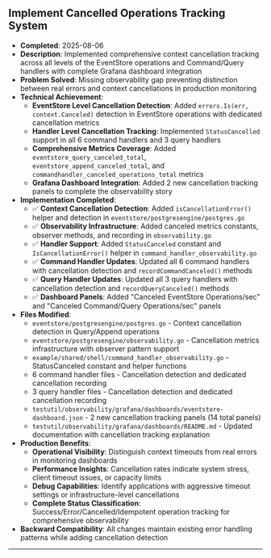 ## Implement Cancelled Operations Tracking System
- **Completed**: 2025-08-06
- **Description**: Implemented comprehensive context cancellation tracking across all levels of the EventStore operations and Command/Query handlers with complete Grafana dashboard integration
- **Problem Solved**: Missing observability gap preventing distinction between real errors and context cancellations in production monitoring
- **Technical Achievement**:
  - **EventStore Level Cancellation Detection**: Added `errors.Is(err, context.Canceled)` detection in EventStore operations with dedicated cancellation metrics
  - **Handler Level Cancellation Tracking**: Implemented `StatusCancelled` support in all 6 command handlers and 3 query handlers
  - **Comprehensive Metrics Coverage**: Added `eventstore_query_canceled_total`, `eventstore_append_canceled_total`, and `commandhandler_canceled_operations_total` metrics
  - **Grafana Dashboard Integration**: Added 2 new cancellation tracking panels to complete the observability story
- **Implementation Completed**:
  - ✅ **Context Cancellation Detection**: Added `isCancellationError()` helper and detection in `eventstore/postgresengine/postgres.go`
  - ✅ **Observability Infrastructure**: Added canceled metrics constants, observer methods, and recording in `observability.go`
  - ✅ **Handler Support**: Added `StatusCanceled` constant and `IsCancellationError()` helper in `command_handler_observability.go`
  - ✅ **Command Handler Updates**: Updated all 6 command handlers with cancellation detection and `recordCommandCanceled()` methods
  - ✅ **Query Handler Updates**: Updated all 3 query handlers with cancellation detection and `recordQueryCanceled()` methods  
  - ✅ **Dashboard Panels**: Added "Canceled EventStore Operations/sec" and "Canceled Command/Query Operations/sec" panels
- **Files Modified**:
  - `eventstore/postgresengine/postgres.go` - Context cancellation detection in Query/Append operations
  - `eventstore/postgresengine/observability.go` - Cancellation metrics infrastructure with observer pattern support
  - `example/shared/shell/command_handler_observability.go` - StatusCanceled constant and helper functions
  - 6 command handler files - Cancellation detection and dedicated cancellation recording
  - 3 query handler files - Cancellation detection and dedicated cancellation recording
  - `testutil/observability/grafana/dashboards/eventstore-dashboard.json` - 2 new cancellation tracking panels (14 total panels)
  - `testutil/observability/grafana/dashboards/README.md` - Updated documentation with cancellation tracking explanation
- **Production Benefits**:
  - **Operational Visibility**: Distinguish context timeouts from real errors in monitoring dashboards
  - **Performance Insights**: Cancellation rates indicate system stress, client timeout issues, or capacity limits
  - **Debug Capabilities**: Identify applications with aggressive timeout settings or infrastructure-level cancellations
  - **Complete Status Classification**: Success/Error/Cancelled/Idempotent operation tracking for comprehensive observability
- **Backward Compatibility**: All changes maintain existing error handling patterns while adding cancellation detection

---
